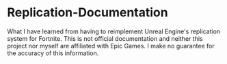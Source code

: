 # Replication-Documentation

What I have learned from having to reimplement Unreal Engine's replication system for Fortnite. This is not official documentation and neither this project nor myself are affiliated with Epic Games. I make no guarantee for the accuracy of this information.

